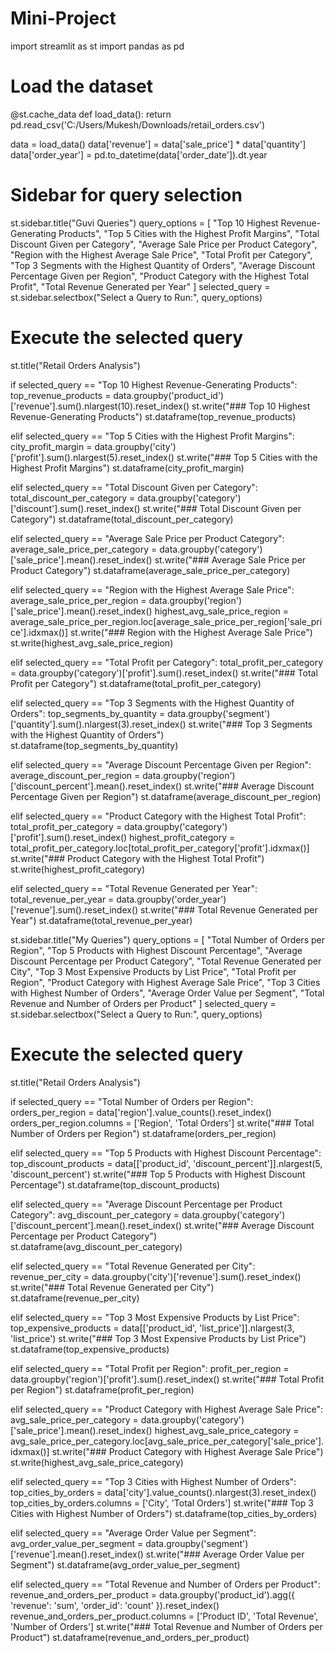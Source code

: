 # Mini-Project
import streamlit as st
import pandas as pd

# Load the dataset
@st.cache_data
def load_data():
    return pd.read_csv('C:/Users/Mukesh/Downloads/retail_orders.csv')

data = load_data()
data['revenue'] = data['sale_price'] * data['quantity']
data['order_year'] = pd.to_datetime(data['order_date']).dt.year

# Sidebar for query selection
st.sidebar.title("Guvi Queries")
query_options = [
    "Top 10 Highest Revenue-Generating Products",
    "Top 5 Cities with the Highest Profit Margins",
    "Total Discount Given per Category",
    "Average Sale Price per Product Category",
    "Region with the Highest Average Sale Price",
    "Total Profit per Category",
    "Top 3 Segments with the Highest Quantity of Orders",
    "Average Discount Percentage Given per Region",
    "Product Category with the Highest Total Profit",
    "Total Revenue Generated per Year"
]
selected_query = st.sidebar.selectbox("Select a Query to Run:", query_options)

# Execute the selected query
st.title("Retail Orders Analysis")

if selected_query == "Top 10 Highest Revenue-Generating Products":
    top_revenue_products = data.groupby('product_id')['revenue'].sum().nlargest(10).reset_index()
    st.write("### Top 10 Highest Revenue-Generating Products")
    st.dataframe(top_revenue_products)

elif selected_query == "Top 5 Cities with the Highest Profit Margins":
    city_profit_margin = data.groupby('city')['profit'].sum().nlargest(5).reset_index()
    st.write("### Top 5 Cities with the Highest Profit Margins")
    st.dataframe(city_profit_margin)

elif selected_query == "Total Discount Given per Category":
    total_discount_per_category = data.groupby('category')['discount'].sum().reset_index()
    st.write("### Total Discount Given per Category")
    st.dataframe(total_discount_per_category)

elif selected_query == "Average Sale Price per Product Category":
    average_sale_price_per_category = data.groupby('category')['sale_price'].mean().reset_index()
    st.write("### Average Sale Price per Product Category")
    st.dataframe(average_sale_price_per_category)

elif selected_query == "Region with the Highest Average Sale Price":
    average_sale_price_per_region = data.groupby('region')['sale_price'].mean().reset_index()
    highest_avg_sale_price_region = average_sale_price_per_region.loc[average_sale_price_per_region['sale_price'].idxmax()]
    st.write("### Region with the Highest Average Sale Price")
    st.write(highest_avg_sale_price_region)

elif selected_query == "Total Profit per Category":
    total_profit_per_category = data.groupby('category')['profit'].sum().reset_index()
    st.write("### Total Profit per Category")
    st.dataframe(total_profit_per_category)

elif selected_query == "Top 3 Segments with the Highest Quantity of Orders":
    top_segments_by_quantity = data.groupby('segment')['quantity'].sum().nlargest(3).reset_index()
    st.write("### Top 3 Segments with the Highest Quantity of Orders")
    st.dataframe(top_segments_by_quantity)

elif selected_query == "Average Discount Percentage Given per Region":
    average_discount_per_region = data.groupby('region')['discount_percent'].mean().reset_index()
    st.write("### Average Discount Percentage Given per Region")
    st.dataframe(average_discount_per_region)

elif selected_query == "Product Category with the Highest Total Profit":
    total_profit_per_category = data.groupby('category')['profit'].sum().reset_index()
    highest_profit_category = total_profit_per_category.loc[total_profit_per_category['profit'].idxmax()]
    st.write("### Product Category with the Highest Total Profit")
    st.write(highest_profit_category)

elif selected_query == "Total Revenue Generated per Year":
    total_revenue_per_year = data.groupby('order_year')['revenue'].sum().reset_index()
    st.write("### Total Revenue Generated per Year")
    st.dataframe(total_revenue_per_year)

st.sidebar.title("My Queries")
query_options = [
    "Total Number of Orders per Region",
    "Top 5 Products with Highest Discount Percentage",
    "Average Discount Percentage per Product Category",
    "Total Revenue Generated per City",
    "Top 3 Most Expensive Products by List Price",
    "Total Profit per Region",
    "Product Category with Highest Average Sale Price",
    "Top 3 Cities with Highest Number of Orders",
    "Average Order Value per Segment",
    "Total Revenue and Number of Orders per Product"
]
selected_query = st.sidebar.selectbox("Select a Query to Run:", query_options)

# Execute the selected query
st.title("Retail Orders Analysis")

if selected_query == "Total Number of Orders per Region":
    orders_per_region = data['region'].value_counts().reset_index()
    orders_per_region.columns = ['Region', 'Total Orders']
    st.write("### Total Number of Orders per Region")
    st.dataframe(orders_per_region)

elif selected_query == "Top 5 Products with Highest Discount Percentage":
    top_discount_products = data[['product_id', 'discount_percent']].nlargest(5, 'discount_percent')
    st.write("### Top 5 Products with Highest Discount Percentage")
    st.dataframe(top_discount_products)

elif selected_query == "Average Discount Percentage per Product Category":
    avg_discount_per_category = data.groupby('category')['discount_percent'].mean().reset_index()
    st.write("### Average Discount Percentage per Product Category")
    st.dataframe(avg_discount_per_category)

elif selected_query == "Total Revenue Generated per City":
    revenue_per_city = data.groupby('city')['revenue'].sum().reset_index()
    st.write("### Total Revenue Generated per City")
    st.dataframe(revenue_per_city)

elif selected_query == "Top 3 Most Expensive Products by List Price":
    top_expensive_products = data[['product_id', 'list_price']].nlargest(3, 'list_price')
    st.write("### Top 3 Most Expensive Products by List Price")
    st.dataframe(top_expensive_products)

elif selected_query == "Total Profit per Region":
    profit_per_region = data.groupby('region')['profit'].sum().reset_index()
    st.write("### Total Profit per Region")
    st.dataframe(profit_per_region)

elif selected_query == "Product Category with Highest Average Sale Price":
    avg_sale_price_per_category = data.groupby('category')['sale_price'].mean().reset_index()
    highest_avg_sale_price_category = avg_sale_price_per_category.loc[avg_sale_price_per_category['sale_price'].idxmax()]
    st.write("### Product Category with Highest Average Sale Price")
    st.write(highest_avg_sale_price_category)

elif selected_query == "Top 3 Cities with Highest Number of Orders":
    top_cities_by_orders = data['city'].value_counts().nlargest(3).reset_index()
    top_cities_by_orders.columns = ['City', 'Total Orders']
    st.write("### Top 3 Cities with Highest Number of Orders")
    st.dataframe(top_cities_by_orders)

elif selected_query == "Average Order Value per Segment":
    avg_order_value_per_segment = data.groupby('segment')['revenue'].mean().reset_index()
    st.write("### Average Order Value per Segment")
    st.dataframe(avg_order_value_per_segment)

elif selected_query == "Total Revenue and Number of Orders per Product":
    revenue_and_orders_per_product = data.groupby('product_id').agg({
        'revenue': 'sum',
        'order_id': 'count'
    }).reset_index()
    revenue_and_orders_per_product.columns = ['Product ID', 'Total Revenue', 'Number of Orders']
    st.write("### Total Revenue and Number of Orders per Product")
    st.dataframe(revenue_and_orders_per_product)


